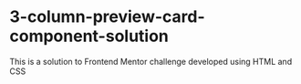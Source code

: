 # 3-column-preview-card-component-solution
This is a solution to Frontend Mentor challenge developed using HTML and CSS
